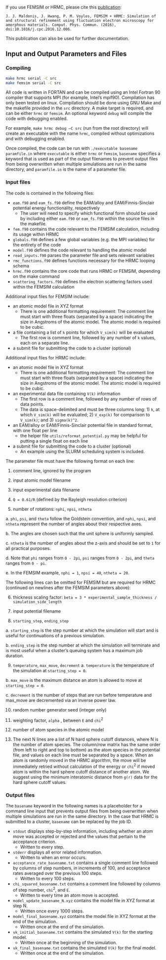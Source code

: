 If you use FEMSIM or HRMC, please cite this [publication](http://www.sciencedirect.com/science/article/pii/S001046551630385X):

    J. J. Maldonis, J. Hwang, P. M. Voyles, FEMSIM + HRMC: Simulation of and structural refinement using fluctuation electron microscopy for amorphous materials. Comput. Phys. Commun. (2016), doi:10.1016/j.cpc.2016.12.006.

This publication can also be used for further documentation.

## Input and Output Parameters and Files

###  Compiling

```bash
make hrmc serial -C src
make femsim serial -C src
```

All code is written in FORTAN and can be compiled using an Intel Fortran 90 compiler that supports MPI (for example, Intel’s mpif90).  Compilation has only been tested on linux.  Compilation should be done using GNU Make and the makefile provided in the `src` directory.  A make target is required, and can be either `hrmc` or `femsim`.  An optional keyword `debug` will compile the code with debugging enabled.

For example, `make hrmc debug –C src` (run from the root directory) will create an executable with the name `hrmc`, compiled without optimizations and with debugging enabled.

Once compiled, the code can be run with `./executable basename paramfile.in` where `executable` is either `hrmc` or `femsim`, `basename` specifies a keyword that is used as part of the output filenames to prevent output files from being overwritten when multiple simulations are run in the same directory, and `paramfile.in` is the name of a parameter file.

###  Input files

The code is contained in the following files:
* `eam.f90` and `eam_fs.f90` define the EAM/alloy and EAM/Finnis-Sinclair potential energy functionality, respectively
  * The user will need to specify which functional form should be used by including either `eam.f90` or `eam_fs.f90` within the source files in the makefile.
* `fem.f90` contains the code relevant to the FEMSIM calculation, including its usage within HRMC
* `globals.f90` defines a few global variables (e.g. the MPI variables) for the entirety of the code
* `model.f90` defines the code relevant to handling the atomic model
* `read_inputs.f90` parses the parameter file and sets relevant variables
* `rmc_functions.f90` defines functions necessary for the HRMC looping schema
* `hrmc.f90` contains the core code that runs HRMC or FEMSIM, depending on the make command
* `scattering_factors.f90` defines the electron scattering factors used within the FEMSIM calculation

Additional input files for FEMSIM include:
* an atomic model file in XYZ format
  * There is one additional formatting requirement:  The comment line must start with three floats (separated by a space) indicating the size in Angstroms of the atomic model.  The atomic model is required to be cubic.
* a file containing a list of `k` points for which `V_sim(k)` will be evaluated
  * The first row is comment line, followed by any number of `k` values, each on a separate line.
* a submit file for submitting the code to a cluster (optional)

Additional input files for HRMC include:
* an atomic model file in XYZ format
  * There is one additional formatting requirement:  The comment line must start with three floats (separated by a space) indicating the size in Angstroms of the atomic model.  The atomic model is required to be cubic.
* an experimental data file containing `V(k)` information
  * The first row is a comment line, followed by any number of rows of data points.
  * The data is space-delimited and must be three columns long:  1) `k`, at which `V_sim(k)` will be evaluated; 2) `V_exp(k)` for comparison to `V_sim(k)`; and 3) `sigma(k)^2`.
* an EAM/alloy or EAM/Finnis-Sinclair potential file in standard format, with one float per line
  * the helper file `utils/reformat_potential.py` may be helpful for putting a single float on each line
* a submit file for submitting the code to a cluster (optional)
  * An example using the SLURM scheduling system is included.

The parameter file must have the following format on each line:

1. comment line, ignored by the program

2. input atomic model filename

3. input experimental data filename

4. `Q = 0.61/R` (defined by the Rayleigh resolution criterion)

5. number of rotations: `nphi`, `npsi`, `ntheta`

  a. `phi`, `psi`, and `theta` follow the Goldstein convention, and `nphi`, `npsi`, and `ntheta` represent the number of angles about their respective axes.

  b. The angles are chosen such that the unit sphere is uniformly sampled.

  c. `ntheta` is the number of angles about the z-axis and should be set to `1` for all practical purposes.

  d. Note that `phi` ranges from `0 - 2pi`, `psi` ranges from `0 - 2pi`, and `theta` ranges from `0 - pi`.

  e. In the FEMSIM example, `nphi = 1`, `npsi = 40`, `ntheta = 20`.

The following lines can be omitted for FEMSIM but are required for HRMC (continued on newlines after the FEMSIM parameters above):

6. thickness scaling factor: `beta = 3 * experimental_sample_thickness / simulation_side_length`

7. input potential filename

8. `starting_step`, `ending_step`

  a. `starting_step` is the step number at which the simulation will start and is useful for continuations of a previous simulation.

  b. `ending_step` is the step number at which the simulation will terminate and is most useful when a cluster’s queuing system has a maximum job duration.

9. `temperature`, `max_move`, `decrement`
  a. `temperature` is the temperature of the simulation at `starting_step = 0`.  

  b. `max_move` is the maximum distance an atom is allowed to move at `starting_step = 0`.

  c. `decrement` is the number of steps that are run before temperature and max_move are decremented via an inverse power law.

10. random number generator seed (integer only)

11. weighting factor, `alpha` , between `E` and `chi`<sup>2</sup>

12. number of atom species in the atomic model

13. The next N lines are a list of N hard sphere cutoff distances, where N is the number of atom species. The column/row matrix has the same order (from left to right and top to bottom) as the atom species in the potential file, and values on each line must be separated by a space.  When an atom is randomly moved in the HRMC algorithm, the move will be immediately retried without calculation of the energy or `chi`<sup>2</sup> if moved atom is within the hard sphere cutoff distance of another atom.  We suggest using the minimum interatomic distance from `g(r)` data for the hard sphere cutoff values.

###  Output files

The `basename` keyword in the following names is a placeholder for a command line input that prevents output files from being overwritten when multiple simulations are run in the same directory.  In the case that HRMC is submitted to a cluster, `basename` can be replaced by the job ID.

* `stdout` displays step-by-step information, including whether an atom move was accepted or rejected and the values that pertain to the acceptance criterion.
  * Written to every step.
* `stderr` displays all error related information.
  * Written to when an error occurs.
* `acceptance_rate_basename.txt` contains a single comment line followed by columns of step numbers, in increments of 100, and acceptance rates averaged over the previous 100 steps.
  * Written to every 100 steps.
* `chi_squared_basename.txt` contains a comment line followed by columns of step number, `chi`<sup>2</sup>, and `E`.
  * Written to every time an atom move is accepted.
* `model_update_basename_N.xyz` contains the model file in XYZ format at step N.
  * Written once every 1000 steps.
* `model_final_basename.xyz` contains the model file in XYZ format at the end of the simulation.
  * Written once at the end of the simulation.
* `vk_initial_basename.txt` contains the simulated `V(k)` for the starting model.
  * Written once at the beginning of the simulation.
* `vk_final_basename.txt` contains the simulated `V(k)` for the final model.
  * Written once at the end of the simulation.
